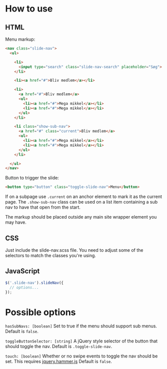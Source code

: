 # How to use

## HTML
Menu markup:

```html
<nav class="slide-nav">
  <ul>

    <li>
      <input type="search" class="slide-nav-search" placeholder="Søg">
    </li>

    <li><a href="#">Bliv medlem</a></li>

    <li>
      <a href="#">Bliv medlem</a>
      <ul>
        <li><a href="#">Mega mikkel</a></li>
        <li><a href="#">Mega mikkel</a></li>
      </ul>
    </li>

    <li class="show-sub-nav">
      <a href="#" class="current">Bliv medlem</a>
      <ul>
        <li><a href="#">Mega mikkel</a></li>
        <li><a href="#">Mega mikkel</a></li>
      </ul>
    </li>

  </ul>
</nav>
```

Button to trigger the slide:
```html
<button type="button" class="toggle-slide-nav">Menu</button>
```

If on a subpage use `.current` on an anchor element to mark it as the current page.
The `.show-sub-nav` class can be used on a list item containing a sub nav to have that open from the start.

The markup should be placed outside any main site wrapper element you may have.

## CSS
Just include the slide-nav.scss file. You need to adjust some of the selectors to match the classes you're using.

## JavaScript
```javascript
$('.slide-nav').slideNav({
  // options...
});
```

# Possible options
`hasSubNavs: [boolean]`
Set to true if the menu should support sub menus.
Default is `false`.

`toggleButtonSelector: [string]`
A jQuery style selector of the button that should toggle the nav.
Default is `.toggle-slide-nav`.

`touch: [boolean]`
Whether or no swipe events to toggle the nav should be set.
This requires [jquery.hammer.js](http://eightmedia.github.io/hammer.js/)
Default is `false`.
